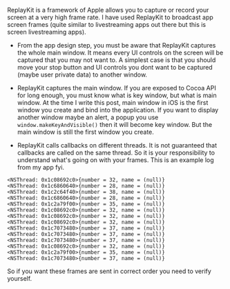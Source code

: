 ReplayKit is a framework of Apple allows you to capture or record your screen at a very high frame rate. I have used ReplayKit to broadcast app screen frames (quite similar to livestreaming apps out there but this is screen livestreaming apps).

- From the app design step, you must be aware that ReplayKit captures the whole main window. It means every UI controls on the screen will be captured that you may not want to. A simplest case is that you should move your stop button and UI controls you dont want to be captured (maybe user private data) to another window.

- ReplayKit captures the main window. If you are exposed to Cocoa API for long enough, you must know what is key window, but what is main window. At the time I write this post, main window in iOS is the first window you create and bind into the application. If you want to display another window maybe an alert, a popup you use `window.makeKeyAndVisible()` then it will become key window. But the main window is still the first window you create.

- ReplayKit calls callbacks on different threads. It is not guaranteed that callbacks are called on the same thread. So it is your responsibility to understand what's going on with your frames. This is an example log from my app fyi.

```
<NSThread: 0x1c08692c0>{number = 32, name = (null)}
<NSThread: 0x1c6860640>{number = 28, name = (null)}
<NSThread: 0x1c2c64f40>{number = 38, name = (null)}
<NSThread: 0x1c6860640>{number = 28, name = (null)}
<NSThread: 0x1c2a79f00>{number = 35, name = (null)}
<NSThread: 0x1c08692c0>{number = 32, name = (null)}
<NSThread: 0x1c08692c0>{number = 32, name = (null)}
<NSThread: 0x1c08692c0>{number = 32, name = (null)}
<NSThread: 0x1c7073480>{number = 37, name = (null)}
<NSThread: 0x1c7073480>{number = 37, name = (null)}
<NSThread: 0x1c7073480>{number = 37, name = (null)}
<NSThread: 0x1c08692c0>{number = 32, name = (null)}
<NSThread: 0x1c2a79f00>{number = 35, name = (null)}
<NSThread: 0x1c7073480>{number = 37, name = (null)}
```

So if you want these frames are sent in correct order you need to verify yourself.